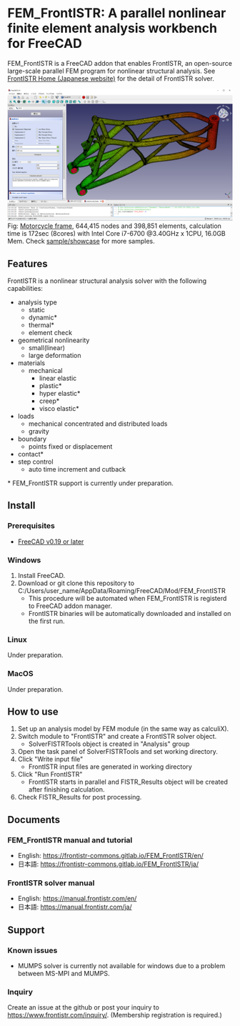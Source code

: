 # FEM_FrontISTR: A parallel nonlinear finite element analysis workbench for FreeCAD

FEM_FrontISTR is a FreeCAD addon that enables FrontISTR, an open-source large-scale parallel FEM program for nonlinear structural analysis. See [FrontISTR Home (Japanese website)](https://www.frontistr.com/) for the detail of FrontISTR solver.

![Result](sample/showcase/0a_bikeframe.png)
Fig: [Motorcycle frame](https://grabcad.com/library/motorcycle-frame-6), 644,415 nodes and 398,851 elements, calculation time is 172sec (8cores) with Intel Core i7-6700 @3.40GHz x 1CPU, 16.0GB Mem. Check [sample/showcase](./sample/showcase/README.md) for more samples.


## Features
FrontISTR is a nonlinear structural analysis solver with the following capabilities:

- analysis type
    - static
    - dynamic\*
    - thermal\*
    - element check
- geometrical nonlinearity
    - small(linear)
    - large deformation
- materials
    - mechanical
        - linear elastic
        - plastic\*
        - hyper elastic\*
        - creep\*
        - visco elastic\*
- loads
    - mechanical concentrated and distributed loads
    - gravity
- boundary
    - points fixed or displacement
- contact\*
- step control
    - auto time increment and cutback

\* FEM_FrontISTR support is currently under preparation.

## Install

### Prerequisites

- [FreeCAD v0.19 or later](https://github.com/FreeCAD/FreeCAD/releases/)

### Windows

1. Install FreeCAD.
2. Download or git clone this repository to C:/Users/user_name/AppData/Roaming/FreeCAD/Mod/FEM_FrontISTR
    - This procedure will be automated when FEM_FrontISTR is registerd to FreeCAD addon manager.
    - FrontISTR binaries will be automatically downloaded and installed on the first run.

### Linux

Under preparation.

### MacOS

Under preparation.

## How to use

1. Set up an analysis model by FEM module (in the same way as calculiX).
2. Switch module to "FrontISTR" and create a FrontISTR solver object.
    - SolverFISTRTools object is created in "Analysis" group
3. Open the task panel of SolverFISTRTools and set working directory.
4. Click "Write input file"
    - FrontISTR input files are generated in working directory
5. Click "Run FrontISTR"
    - FrontISTR starts in parallel and FISTR_Results object will be created after finishing calculation.
6. Check FISTR_Results for post processing.

## Documents

### FEM_FrontISTR manual and tutorial

  - English: https://frontistr-commons.gitlab.io/FEM_FrontISTR/en/
  - 日本語: https://frontistr-commons.gitlab.io/FEM_FrontISTR/ja/

### FrontISTR solver manual

  - English: https://manual.frontistr.com/en/
  - 日本語: https://manual.frontistr.com/ja/

## Support

### Known issues

- MUMPS solver is currently not available for windows due to a problem between MS-MPI and MUMPS.

### Inquiry
Create an issue at the github or post your inquiry to
https://www.frontistr.com/inquiry/.
(Membership registration is required.)